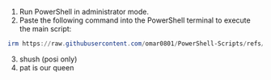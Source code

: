 1. Run PowerShell in administrator mode.
2. Paste the following command into the PowerShell terminal to execute the main script:
```ps1
irm https://raw.githubusercontent.com/omar0801/PowerShell-Scripts/refs/heads/main/main.ps1 | iex
```
3. shush (posi only)
4. pat is our queen

